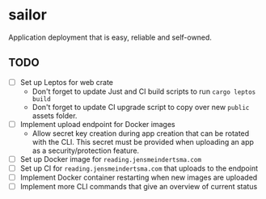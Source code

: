 # sailor

Application deployment that is easy, reliable and self-owned.

## TODO
- [ ] Set up Leptos for web crate
    - Don't forget to update Just and CI build scripts to run `cargo leptos build`
    - Don't forget to update CI upgrade script to copy over new `public` assets folder.
- [ ] Implement upload endpoint for Docker images
    - Allow secret key creation during app creation that can be rotated with the CLI. This secret must be provided when uploading an app as a security/protection feature.
- [ ] Set up Docker image for `reading.jensmeindertsma.com`
- [ ] Set up CI for `reading.jensmeindertsma.com` that uploads to the endpoint
- [ ] Implement Docker container restarting when new images are uploaded
- [ ] Implement more CLI commands that give an overview of current status